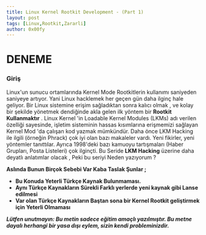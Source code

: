 ```yaml
---
title: Linux Kernel Rootkit Development - (Part 1)
layout: post
tags: [Linux,Rootkit,Zararli]
author: 0x00fy
---
```

# DENEME
### Giriş

Linux'un sunucu ortamlarında Kernel Mode Rootkitlerin kullanımı saniyeden saniyeye artıyor. Yani Linux hacklemek her geçen gün daha ilginç hale geliyor. Bir Linux sistemine erişim sağladıktan sonra kalıcı olmak , ve kolay bir şekilde yönetmek dendiğinde akla gelen ilk yöntem bir **Rootkit Kullanmaktır** . Linux Kernel 'in Loadable Kernel Modules (LKMs) adı verilen özelliği sayesinde, işletim sisteminin hassas kısımlarına erişmemizi sağlayan Kernel Mod 'da çalışan kod yazmak mümkündür. Daha önce LKM Hacking ile ilgili (örneğin Phrack) çok iyi olan bazı makaleler vardı. Yeni fikirler, yeni yöntemler tanıttılar. Ayrıca 1998'deki bazı kamuoyu tartışmaları (Haber Grupları, Posta Listeleri) çok ilginçti.
Bu Seride **LKM Hacking** üzerine daha deyatlı anlatımlar olacak , Peki bu seriyi Neden yazıyorum ?

**Aslında Bunun Birçok Sebebi Var Kaba Taslak Şunlar ;**

* **Bu Konuda Yeterli Türkçe Kaynak Bulunmaması.**
* **Aynı Türkçe Kaynakların Sürekli Farklı yerlerde yeni kaynak gibi Lanse edilmesi**
* **Var olan Türkçe Kaynakların Baştan sona bir Kernel Rootkit geliştirmek için Yeterli Olmaması**

***Lütfen unutmayın: Bu metin sadece eğitim amaçlı yazılmıştır. Bu metne dayalı herhangi bir yasa dışı eylem, sizin kendi probleminizdir.***



